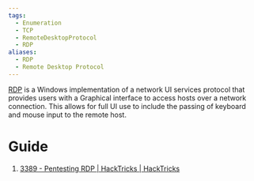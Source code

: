```yaml
---
tags:
  - Enumeration
  - TCP
  - RemoteDesktopProtocol
  - RDP
aliases:
  - RDP
  - Remote Desktop Protocol
---
```

[RDP](https://learn.microsoft.com/en-us/windows-server/remote/remote-desktop-services/rds-plan-access-from-anywhere) is a Windows implementation of a network UI services protocol that provides users with a Graphical interface to access hosts over a network connection. This allows for full UI use to include the passing of keyboard and mouse input to the remote host.

# Guide 

1. [3389 - Pentesting RDP | HackTricks | HackTricks](https://book.hacktricks.xyz/network-services-pentesting/pentesting-rdp)
